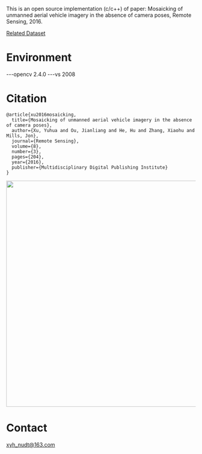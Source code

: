 This is an open source implementation (c/c++) of paper: 
Mosaicking of unmanned aerial vehicle imagery in the absence of camera poses, Remote Sensing, 2016. 

[Related Dataset](https://github.com/YuhuaXu/UAV-image-mosaicing-dataset)

# Environment
---opencv 2.4.0
---vs 2008

# Citation
```
@article{xu2016mosaicking,
  title={Mosaicking of unmanned aerial vehicle imagery in the absence of camera poses},
  author={Xu, Yuhua and Ou, Jianliang and He, Hu and Zhang, Xiaohu and Mills, Jon},
  journal={Remote Sensing},
  volume={8},
  number={3},
  pages={204},
  year={2016},
  publisher={Multidisciplinary Digital Publishing Institute}
}
```
<img width="600" src="https://github.com/YuhuaXu/UAV-image-mosaicing-dataset/tree/master/Fig/mosaic_res.png"></div>

# Contact
xyh_nudt@163.com

